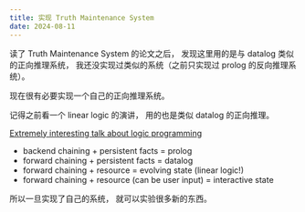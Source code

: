 ```yaml
---
title: 实现 Truth Maintenance System
date: 2024-08-11
---
```


读了 Truth Maintenance System 的论文之后，
发现这里用的是与 datalog 类似的正向推理系统，
我还没实现过类似的系统（之前只实现过 prolog 的反向推理系统）。

现在很有必要实现一个自己的正向推理系统。

记得之前看一个 linear logic 的演讲，
用的也是类似 datalog 的正向推理。

[Extremely interesting talk about logic programming](https://www.youtube.com/watch?v=rICThUCtJ0k)

- backend chaining + persistent facts = prolog
- forward chaining + persistent facts = datalog
- forward chaining + resource = evolving state (linear logic!)
- forward chaining + resource (can be user input) = interactive state

所以一旦实现了自己的系统，
就可以实验很多新的东西。
